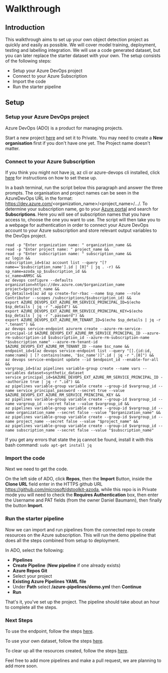 # Walkthrough

## Introduction

This walkthrough aims to set up your own object detection project as quickly and easily as possible. We will cover model training, deployment, testing and labelling integration. We will use a code generated dataset, but you can later replace the starter dataset with your own. The setup consists of the following steps:
- Setup your Azure DevOps project
- Connect to your Azure Subscription
- Import the code
- Run the starter pipeline

## Setup

### Setup your Azure DevOps project

Azure DevOps (ADO) is a product for managing projects.

Start a new project [here](https://dev.azure.com) and set it to Private. You may need to create a **New organisation** first if you don't have one yet. The Project name doesn't matter.

### Connect to your Azure Subscription

If you think you might not have jq, az cli or azure-devops cli installed, click [here](prerequisites.md) for instructions on how to set these up.

In a bash terminal, run the script below this paragraph and answer the three prompts. The organisation and project names can be seen in the AzureDevOps URL in the format: https://dev.azure.com/<organization_name>/<project_name>/.../.
To determine your subscription name, go to your [Azure portal](https://portal.azure.com) and search for **Subscriptions**. Here you will see of subscription names that you have access to, choose the one you want to use. The script will then take you to a webpage for authentication in order to connect your Azure DevOps account to your Azure subscription and store relevant output variables to the DevOps project.

```
read -p "Enter organization name: " organization_name &&
read -p "Enter project name: " project_name &&
read -p "Enter subscription name: " subscription_name &&
az login &&
subscription_id=$(az account list --query "[?name=='$subscription_name'].id | [0]" | jq . -r) &&
sp_name=azoda_sp_$subscription_id &&
sc_name=ARMSC &&
az devops configure --defaults organization=https://dev.azure.com/$organization_name project=$project_name &&
sp_details=$(az ad sp create-for-rbac --name $sp_name --role Contributor --scopes /subscriptions/$subscription_id) &&
export AZURE_DEVOPS_EXT_AZURE_RM_SERVICE_PRINCIPAL_ID=$(echo $sp_details | jq -r ".appId") &&
export AZURE_DEVOPS_EXT_AZURE_RM_SERVICE_PRINCIPAL_KEY=$(echo $sp_details | jq -r ".password") &&
export AZURE_DEVOPS_EXT_AZURE_RM_TENANT_ID=$(echo $sp_details | jq -r ".tenant") &&
az devops service-endpoint azurerm create --azure-rm-service-principal-id $AZURE_DEVOPS_EXT_AZURE_RM_SERVICE_PRINCIPAL_ID --azure-rm-subscription-id $subscription_id --azure-rm-subscription-name "$subscription_name" --azure-rm-tenant-id $AZURE_DEVOPS_EXT_AZURE_RM_TENANT_ID --name $sc_name &&
endpoint_id=$(az devops service-endpoint list --query "[].{id:id, name:name} | [? contains(name, '$sc_name')]".id | jq -r ".[0]") &&
az devops service-endpoint update --id $endpoint_id --enable-for-all &&
vargroup_id=$(az pipelines variable-group create --name vars --variables dataset=synthetic_dataset service_principal_id=$AZURE_DEVOPS_EXT_AZURE_RM_SERVICE_PRINCIPAL_ID --authorize true | jq -r ".id") &&
az pipelines variable-group variable create --group-id $vargroup_id --name service_principal_password --secret true --value $AZURE_DEVOPS_EXT_AZURE_RM_SERVICE_PRINCIPAL_KEY &&
az pipelines variable-group variable create --group-id $vargroup_id --name vargroup_id --secret false --value $vargroup_id &&
az pipelines variable-group variable create --group-id $vargroup_id --name organization_name --secret false --value "$organization_name" &&
az pipelines variable-group variable create --group-id $vargroup_id --name project_name --secret false --value "$project_name" &&
az pipelines variable-group variable create --group-id $vargroup_id --name subscription_name --secret false --value "$subscription_name"

```

If you get any errors that state the jq cannot be found, install it with this bash command: ` sudo apt-get install jq `

### Import the code

Next we need to get the code.

On the left side of ADO, click **Repos**, then the **Import** Button, inside the **Clone URL** field enter in the HTTPS github URL https://github.com/microsoft/dstoolkit-azoda, while this repo is in Private mode you will need to check the **Requires Authentication** box, then enter the Username and PAT fields (from the owner Daniel Baumann), then finally the button **Import**.

### Run the starter pipeline

Now we can import and run pipelines from the connected repo to create resources on the Azure subscription. This will run the demo pipeline that does all the steps combined from setup to deployment.

In ADO, select the following:
- **Pipelines**
- **Create Pipeline** (**New pipeline** if one already exists)
- **Azure Repos Git**
- Select your project
- **Existing Azure Pipelines YAML file**
- Under **Path** select **/azure-pipelines/demo.yml** then **Continue**
- **Run**

That's it, you've set up the project. The pipeline should take about an hour to complete all the steps.

### Next Steps

To use the endpoint, follow the steps [here](use_endpoint.md).

To use your own dataset, follow the steps [here](use_your_dataset.md).

To clear up all the resources created, follow the steps [here](delete_project_resources.md).

Feel free to add more pipelines and make a pull request, we are planning to add more soon.
